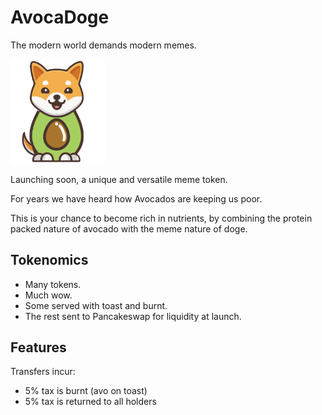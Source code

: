 # AvocaDoge

The modern world demands modern memes.

<img src="avocadoge.svg" width="30%" alt="avocadoge logo" />

Launching soon, a unique and versatile meme token.

For years we have heard how Avocados are keeping us poor. 

This is your chance to become rich in nutrients, by combining the protein packed nature of avocado with the meme nature of doge.

## Tokenomics

* Many tokens.
* Much wow.
* Some served with toast and burnt.
* The rest sent to Pancakeswap for liquidity at launch.

## Features

Transfers incur:

* 5% tax is burnt (avo on toast)
* 5% tax is returned to all holders
